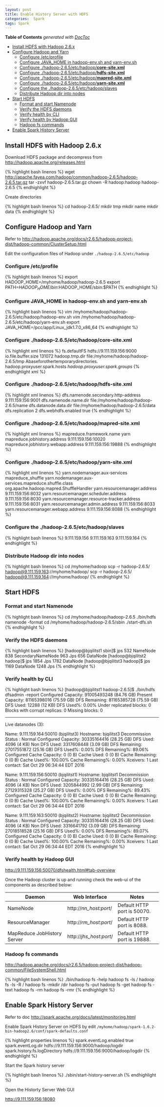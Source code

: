 ```yaml
---
layout: post
title: Enable History Server with HDFS
categories:  Spark
tags: Spark
---
```


<!-- START doctoc generated TOC please keep comment here to allow auto update -->
<!-- DON'T EDIT THIS SECTION, INSTEAD RE-RUN doctoc TO UPDATE -->
**Table of Contents**  *generated with [DocToc](https://github.com/thlorenz/doctoc)*

- [Install HDFS with Hadoop 2.6.x](#install-hdfs-with-hadoop-26x)
- [Configure Hadoop and Yarn](#configure-hadoop-and-yarn)
  - [Configure /etc/profile](#configure-etcprofile)
  - [Configure JAVA_HOME in hadoop-env.sh and yarn-env.sh](#configure-java_home-in-hadoop-envsh-and-yarn-envsh)
  - [Configure ./hadoop-2.6.5/etc/hadoop/**core-site.xml**](#configure-hadoop-265etchadoopcore-sitexml)
  - [Configure ./hadoop-2.6.5/etc/hadoop/**hdfs-site.xml**](#configure-hadoop-265etchadoophdfs-sitexml)
  - [Configure ./hadoop-2.6.5/etc/hadoop/**mapred-site.xml**](#configure-hadoop-265etchadoopmapred-sitexml)
  - [Configure ./hadoop-2.6.5/etc/hadoop/**yarn-site.xml**](#configure-hadoop-265etchadoopyarn-sitexml)
  - [Configure the ./hadoop-2.6.5/etc/hadoop/slaves](#configure-the-hadoop-265etchadoopslaves)
  - [Distribute Hadoop dir into nodes](#distribute-hadoop-dir-into-nodes)
- [Start HDFS](#start-hdfs)
  - [Format and start Namenode](#format-and-start-namenode)
  - [Verify the HDFS daemons](#verify-the-hdfs-daemons)
  - [Verify health by CLI](#verify-health-by-cli)
  - [Verify health by Hadoop GUI](#verify-health-by-hadoop-gui)
  - [Hadoop fs commands](#hadoop-fs-commands)
- [Enable Spark History Server](#enable-spark-history-server)

<!-- END doctoc generated TOC please keep comment here to allow auto update -->

## Install HDFS with Hadoop 2.6.x

Download HDFS package and decompress from http://hadoop.apache.org/releases.html

{% highlight bash linenos %}
wget http://apache.fayea.com/hadoop/common/hadoop-2.6.5/hadoop-2.6.5.tar.gz
tar -zxvf hadoop-2.6.5.tar.gz
chown -R hadoop:hadoop hadoop-2.6.5
{% endhighlight %}

Create directories

{% highlight bash linenos %}
cd hadoop-2.6.5/
mkdir tmp
mkdir name
mkdir data
{% endhighlight %}

## Configure Hadoop and Yarn
Refer to http://hadoop.apache.org/docs/r2.6.5/hadoop-project-dist/hadoop-common/ClusterSetup.html

Edit the configuration files of Hadoop under `./hadoop-2.6.5/etc/hadoop`

### Configure /etc/profile

{% highlight bash linenos %}
export HADOOP_HOME=/myhome/hadoop/hadoop-2.6.5
export PATH=$HADOOP_HOME/bin:$HADOOP_HOME/sbin:$PATH
{% endhighlight %}

### Configure JAVA_HOME in hadoop-env.sh and yarn-env.sh

{% highlight bash linenos %}
vim /myhome/hadoop/hadoop-2.6.5/etc/hadoop/hadoop-env.sh
vim /myhome/hadoop/hadoop-2.6.5/etc/hadoop/yarn-env.sh
export JAVA_HOME=/pcc/app/Linux_jdk1.7.0_x86_64
{% endhighlight %}

### Configure ./hadoop-2.6.5/etc/hadoop/**core-site.xml**

{% highlight xml linenos %}
<configuration>
  <property>
    <name>fs.defaultFS</name>
    <value>hdfs://9.111.159.156:9000</value>
  </property>
  <property>
    <name>io.file.buffer.size</name>
    <value>131072</value>
  </property>
  <property>
    <name>hadoop.tmp.dir</name>
    <value>file:/myhome/hadoop/hadoop-2.6.5/tmp</value>
    <description>Abaseforothertemporarydirectories.</description>
  </property>
    <property>
    <name>hadoop.proxyuser.spark.hosts</name>
  <value>*</value>
  </property>
  <property>
    <name>hadoop.proxyuser.spark.groups</name>
    <value>*</value>
  </property>
</configuration>
{% endhighlight xml %}

### Configure ./hadoop-2.6.5/etc/hadoop/**hdfs-site.xml**

{% highlight xml linenos %}
<configuration>
  <property>
    <name>dfs.namenode.secondary.http-address</name>
    <value>9.111.159.156:9001</value>
  </property>
  <property>
    <name>dfs.namenode.name.dir</name>
    <value>file:/myhome/hadoop/hadoop-2.6.5/name</value>
  </property>
  <property>
    <name>dfs.datanode.data.dir</name>
    <value>file:/myhome/hadoop/hadoop-2.6.5/data</value>
  </property>
  <property>
    <name>dfs.replication</name>
    <value>2</value>
  </property>
  <property>
    <name>dfs.webhdfs.enabled</name>
    <value>true</value>
  </property>
</configuration>
{% endhighlight %}

### Configure ./hadoop-2.6.5/etc/hadoop/**mapred-site.xml**

{% highlight xml linenos %}
<configuration>
  <property>
    <name>mapreduce.framework.name</name>
    <value>yarn</value>
  </property>
  <property>
    <name>mapreduce.jobhistory.address</name>
    <value>9.111.159.156:10020</value>
  </property>
  <property>
    <name>mapreduce.jobhistory.webapp.address</name>
    <value>9.111.159.156:19888</value>
  </property>
</configuration>
{% endhighlight %}

### Configure ./hadoop-2.6.5/etc/hadoop/**yarn-site.xml**

{% highlight xml linenos %}
<configuration>
  <property>
    <name>yarn.nodemanager.aux-services</name>
    <value>mapreduce_shuffle</value>
  </property>
  <property>
    <name>yarn.nodemanager.aux-services.mapreduce.shuffle.class</name>
    <value>org.apache.hadoop.mapred.ShuffleHandler</value>
  </property>
  <property>
    <name>yarn.resourcemanager.address</name>
    <value>9.111.159.156:8032</value>
  </property>
  <property>
    <name>yarn.resourcemanager.scheduler.address</name>
    <value>9.111.159.156:8030</value>
  </property>
  <property>
    <name>yarn.resourcemanager.resource-tracker.address</name>
    <value>9.111.159.156:8031</value>
  </property>
  <property>
    <name>yarn.resourcemanager.admin.address</name>
    <value>9.111.159.156:8033</value>
  </property>
  <property>
    <name>yarn.resourcemanager.webapp.address</name>
    <value>9.111.159.156:8088</value>
  </property>
</configuration>
{% endhighlight %}

### Configure the ./hadoop-2.6.5/etc/hadoop/slaves

{% highlight bash linenos %}
9.111.159.156
9.111.159.163
9.111.159.164
{% endhighlight %}

### Distribute Hadoop dir into nodes

{% highlight bash linenos %}
cd /myhome/hadoop
scp -r hadoop-2.6.5/ hadoop@9.111.159.163://myhome/hadoop/
scp -r hadoop-2.6.5/ hadoop@9.111.159.164://myhome/hadoop/
{% endhighlight %}

## Start HDFS

### Format and start Namenode

{% highlight bash linenos %}
cd /myhome/hadoop/hadoop-2.6.5
./bin/hdfs namenode -format
cd /myhome/hadoop/hadoop-2.6.5/sbin
./start-dfs.sh
{% endhighlight %}

### Verify the HDFS daemons

{% highlight bash linenos %}
[hadoop@bjqilitst1 sbin]$ jps
532 NameNode
838 SecondaryNameNode
963 Jps
656 DataNode
[hadoop@bjqilitst2 hadoop]$ jps
1854 Jps
1782 DataNode
[hadoop@bjqilitst3 hadoop]$ jps
1169 DataNode
1248 Jps
{% endhighlight %}

### Verify health by CLI
{% highlight bash linenos %}
[hadoop@bjqilitst1 hadoop-2.6.5]$  ./bin/hdfs dfsadmin -report
Configured Capacity: 91005493248 (84.76 GB)
Present Capacity: 81165398016 (75.59 GB)
DFS Remaining: 81165385728 (75.59 GB)
DFS Used: 12288 (12 KB)
DFS Used%: 0.00%
Under replicated blocks: 0
Blocks with corrupt replicas: 0
Missing blocks: 0

-------------------------------------------------
Live datanodes (3):

Name: 9.111.159.164:50010 (bjqilitst3)
Hostname: bjqilitst3
Decommission Status : Normal
Configured Capacity: 30335164416 (28.25 GB)
DFS Used: 4096 (4 KB)
Non DFS Used: 3317608448 (3.09 GB)
DFS Remaining: 27017551872 (25.16 GB)
DFS Used%: 0.00%
DFS Remaining%: 89.06%
Configured Cache Capacity: 0 (0 B)
Cache Used: 0 (0 B)
Cache Remaining: 0 (0 B)
Cache Used%: 100.00%
Cache Remaining%: 0.00%
Xceivers: 1
Last contact: Sat Oct 29 06:34:44 EDT 2016


Name: 9.111.159.156:50010 (bjqilitst1)
Hostname: bjqilitst1
Decommission Status : Normal
Configured Capacity: 30335164416 (28.25 GB)
DFS Used: 4096 (4 KB)
Non DFS Used: 3205844992 (2.99 GB)
DFS Remaining: 27129315328 (25.27 GB)
DFS Used%: 0.00%
DFS Remaining%: 89.43%
Configured Cache Capacity: 0 (0 B)
Cache Used: 0 (0 B)
Cache Remaining: 0 (0 B)
Cache Used%: 100.00%
Cache Remaining%: 0.00%
Xceivers: 1
Last contact: Sat Oct 29 06:34:44 EDT 2016


Name: 9.111.159.163:50010 (bjqilitst2)
Hostname: bjqilitst2
Decommission Status : Normal
Configured Capacity: 30335164416 (28.25 GB)
DFS Used: 4096 (4 KB)
Non DFS Used: 3316641792 (3.09 GB)
DFS Remaining: 27018518528 (25.16 GB)
DFS Used%: 0.00%
DFS Remaining%: 89.07%
Configured Cache Capacity: 0 (0 B)
Cache Used: 0 (0 B)
Cache Remaining: 0 (0 B)
Cache Used%: 100.00%
Cache Remaining%: 0.00%
Xceivers: 1
Last contact: Sat Oct 29 06:34:44 EDT 2016
{% endhighlight %}

### Verify health by Hadoop GUI

http://9.111.159.156:50070/dfshealth.html#tab-overview

Once the Hadoop cluster is up and running check the web-ui of the components as described below:

| Daemon                      | Web Interface           | Notes                       |
| --------------------------- | ----------------------- | --------------------------- |
| NameNode                    | http://*nn_host:port*/  | Default HTTP port is 50070. |
| ResourceManager             | http://*rm_host:port*/  | Default HTTP port is 8088.  |
| MapReduce JobHistory Server | http://*jhs_host:port*/ | Default HTTP port is 19888. |

### Hadoop fs commands

http://hadoop.apache.org/docs/r2.6.5/hadoop-project-dist/hadoop-common/FileSystemShell.html

{% highlight bash linenos %}
./bin/hadoop fs -help
hadoop fs -ls    /
hadoop fs -ls -R   /
hadoop fs -mkdir /dir
hadoop fs -put  <local file path>  <hdfs file path>
hadoop fs -get  <hdfs file path>   <local file path>
hadoop fs -text <HDFS file>
hadoop fs -rm   <HDFS file>
hadoop fs -rmr  <HDFS directory>
{% endhighlight %}

## Enable Spark History Server

Refer to doc http://spark.apache.org/docs/latest/monitoring.html

Enable Spark History Server on HDFS by edit `/myhome/hadoop/spark-1.6.2-bin-hadoop2.6/conf/spark-defaults.conf`

{% highlight properties linenos %}
spark.eventLog.enabled           true
spark.eventLog.dir               hdfs://9.111.159.156:9000/hadoop/logdir
spark.history.fs.logDirectory    hdfs://9.111.159.156:9000/hadoop/logdir
{% endhighlight %}

Start the Spark history server

{% highlight bash linenos %}
./sbin/start-history-server.sh
{% endhighlight %}

Open the Historty Server Web GUI

http://9.111.159.156:18080

